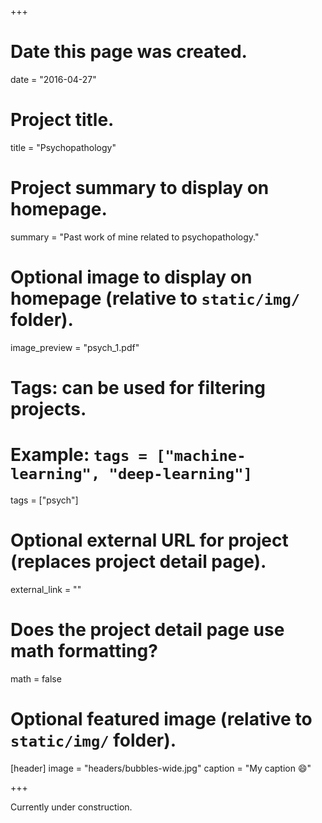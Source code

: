 +++
# Date this page was created.
date = "2016-04-27"

# Project title.
title = "Psychopathology"

# Project summary to display on homepage.
summary = "Past work of mine related to psychopathology."

# Optional image to display on homepage (relative to `static/img/` folder).
image_preview = "psych_1.pdf"

# Tags: can be used for filtering projects.
# Example: `tags = ["machine-learning", "deep-learning"]`
tags = ["psych"]

# Optional external URL for project (replaces project detail page).
external_link = ""

# Does the project detail page use math formatting?
math = false

# Optional featured image (relative to `static/img/` folder).
[header]
image = "headers/bubbles-wide.jpg"
caption = "My caption :smile:"

+++

Currently under construction.